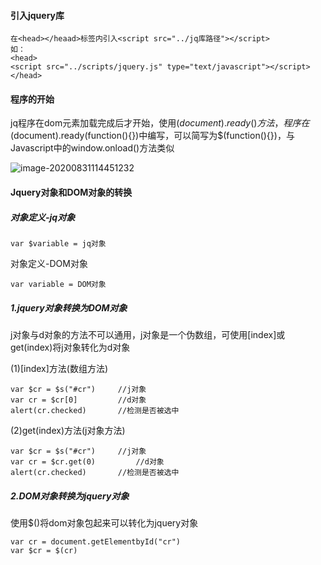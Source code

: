 #### 引入jquery库

```
在<head></heaad>标签内引入<script src="../jq库路径"></script>
如：
<head>
<script src="../scripts/jquery.js" type="text/javascript"></script>
</head>
```

#### 程序的开始

jq程序在dom元素加载完成后才开始，使用$(document).ready()方法，程序在$(document).ready(function(){})中编写，可以简写为$(function(){})，与Javascript中的window.onload()方法类似

![image-20200831114451232](C:\Users\Administrator\AppData\Roaming\Typora\typora-user-images\image-20200831114451232.png)

#### Jquery对象和DOM对象的转换

##### 对象定义-jq对象

```
var $variable = jq对象
```

对象定义-DOM对象

```
var variable = DOM对象
```

##### 1.jquery对象转换为DOM对象

j对象与d对象的方法不可以通用，j对象是一个伪数组，可使用[index]或get(index)将j对象转化为d对象

(1)[index]方法(数组方法)

```
var $cr = $s("#cr")		//j对象
var cr = $cr[0]			//d对象
alert(cr.checked)		//检测是否被选中
```

(2)get(index)方法(j对象方法)

```
var $cr = $s("#cr")		//j对象
var cr = $cr.get(0)			//d对象
alert(cr.checked)		//检测是否被选中
```

##### 2.DOM对象转换为jquery对象

使用$()将dom对象包起来可以转化为jquery对象

```
var cr = document.getElementbyId("cr")
var $cr = $(cr)
```



